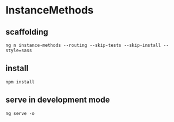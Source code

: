 # InstanceMethods

## scaffolding

```shell
ng n instance-methods --routing --skip-tests --skip-install --style=sass
```

## install

```shell
npm install
```

## serve in development mode

```shell
ng serve -o
```
